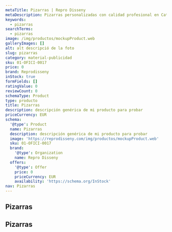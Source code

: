 ```yaml
---
metaTitle: Pizarras | Repro Disseny
metaDescription: Pizarras personalizadas con calidad profesional en Cataluña.
keywords:
  - pizarras
searchTerms:
  - pizarras
image: /img/productos/mockupProduct.web
galleryImages: []
alt: alt descripció de la foto
slug: pizarras
category: material-publicidad
sku: 01-OFICI-0017
price: 0
brand: Reprodisseny
inStock: true
formFields: []
ratingValue: 0
reviewCount: 0
schemaType: Product
type: producto
title: Pizarras
description: descripción genérica de mi producto para probar
priceCurrency: EUR
schema:
  '@type': Product
  name: Pizarras
  description: descripción genérica de mi producto para probar
  image: 'https://reprodisseny.com/img/productos/mockupProduct.web'
  sku: 01-OFICI-0017
  brand:
    '@type': Organization
    name: Repro Disseny
  offers:
    '@type': Offer
    price: 0
    priceCurrency: EUR
    availability: 'https://schema.org/InStock'
nav: Pizarras
---
```


## Pizarras

## Pizarras
